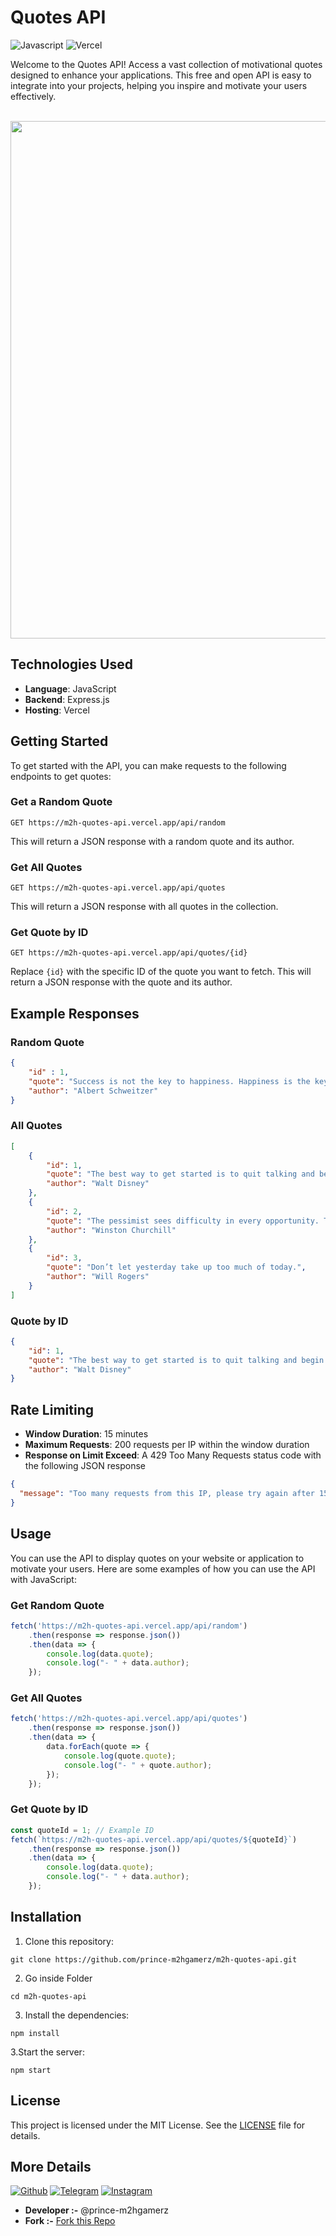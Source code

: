 # Quotes API

![Javascript](https://img.shields.io/badge/JavaScript-F7DF1E.svg?style=for-the-badge&logo=JavaScript&logoColor=black) ![Vercel](https://img.shields.io/badge/Vercel-000000.svg?style=for-the-badge&logo=Vercel&logoColor=white)

Welcome to the Quotes API! Access a vast collection of motivational quotes designed to enhance your applications. This free and open API is easy to integrate into your projects, helping you inspire and motivate your users effectively.

<div align='center'>
  <br>
  <img width="1326" height="828" alt="image" src="https://github.com/user-attachments/assets/7a7e0c96-fe71-4fcb-a1a2-7842da64c0e5" />
  <br>
</div>

## Technologies Used

- **Language**: JavaScript
- **Backend**: Express.js
- **Hosting**: Vercel

## Getting Started

To get started with the API, you can make requests to the following endpoints to get quotes:

### Get a Random Quote

```
GET https://m2h-quotes-api.vercel.app/api/random
```

This will return a JSON response with a random quote and its author.

### Get All Quotes

```
GET https://m2h-quotes-api.vercel.app/api/quotes
```

This will return a JSON response with all quotes in the collection.

### Get Quote by ID

```
GET https://m2h-quotes-api.vercel.app/api/quotes/{id}
```

Replace `{id}` with the specific ID of the quote you want to fetch. This will return a JSON response with the quote and its author.

## Example Responses

### Random Quote

```json
{
    "id" : 1, 
    "quote": "Success is not the key to happiness. Happiness is the key to success. If you love what you are doing, you will be successful.",
    "author": "Albert Schweitzer"
}
```

### All Quotes

```json
[
    {
        "id": 1,
        "quote": "The best way to get started is to quit talking and begin doing.",
        "author": "Walt Disney"
    },
    {
        "id": 2,
        "quote": "The pessimist sees difficulty in every opportunity. The optimist sees opportunity in every difficulty.",
        "author": "Winston Churchill"
    },
    {
        "id": 3,
        "quote": "Don’t let yesterday take up too much of today.",
        "author": "Will Rogers"
    }
]
```

### Quote by ID

```json
{
    "id": 1,
    "quote": "The best way to get started is to quit talking and begin doing.",
    "author": "Walt Disney"
}
```

## Rate Limiting
- **Window Duration**: 15 minutes
- **Maximum Requests**: 200 requests per IP within the window duration
- **Response on Limit Exceed**: A 429 Too Many Requests status code with the following JSON response

```json
{
  "message": "Too many requests from this IP, please try again after 15 minutes"
}
```

## Usage

You can use the API to display quotes on your website or application to motivate your users. Here are some examples of how you can use the API with JavaScript:

### Get Random Quote

```javascript
fetch('https://m2h-quotes-api.vercel.app/api/random')
    .then(response => response.json())
    .then(data => {
        console.log(data.quote);
        console.log("- " + data.author);
    });
```

### Get All Quotes

```javascript
fetch('https://m2h-quotes-api.vercel.app/api/quotes')
    .then(response => response.json())
    .then(data => {
        data.forEach(quote => {
            console.log(quote.quote);
            console.log("- " + quote.author);
        });
    });
```

### Get Quote by ID

```javascript
const quoteId = 1; // Example ID
fetch(`https://m2h-quotes-api.vercel.app/api/quotes/${quoteId}`)
    .then(response => response.json())
    .then(data => {
        console.log(data.quote);
        console.log("- " + data.author);
    });
```

## Installation

1. Clone this repository:
```
git clone https://github.com/prince-m2hgamerz/m2h-quotes-api.git
```
2. Go inside Folder
```
cd m2h-quotes-api
```
3. Install the dependencies:
```
npm install
```
3.Start the server:
```
npm start
```

## License

This project is licensed under the MIT License. See the [LICENSE](LICENSE) file for details.

## More Details

<a href="https://github.com/prince-m2hgamerz">![Github](https://img.shields.io/badge/GitHub-181717.svg?style=for-the-badge&logo=GitHub&logoColor=white)</a> <a href="https://telegram.me/m2hgamerz">![Telegram](https://img.shields.io/badge/Telegram-26A5E4.svg?style=for-the-badge&logo=Telegram&logoColor=white)</a> <a href="https://instagram.com/m2hgamerz">![Instagram](https://img.shields.io/badge/Instagram-E4405F.svg?style=for-the-badge&logo=Instagram&logoColor=white)</a>


- **Developer :-** @prince-m2hgamerz
- **Fork :-** [Fork this Repo](https://github.com/prince-m2hgamerz/m2h-quotes-api/fork)
